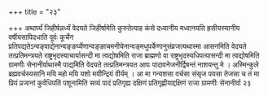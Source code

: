 +++
title = "२३"

+++
अथार्घ्यं
जिहीर्षन्नर्ध्यं वेदयते जिहीर्षामेति कुरुतेत्याह कंसे दध्यानीय
मध्वानयति ह्रसीयस्यानीय वर्षीयसापिदधाति पूर्वः कूर्चेन
प्रतिपद्यतेऽन्वङ्पाद्येनान्वङ्ङर्घ्येणान्वङ्ङाचमनीयेनान्वङ्मधुपर्केणानुसंव्रजत्यथास्मा
आसनमिति वेदयते तत्प्रतिमन्त्रयते राष्ट्रभृदस्याचार्यासन्दी मा
त्वद्योषमिति राजा ब्राह्मणो वा
राष्ट्रभृदस्यधिपत्यासन्दी मा
त्वद्योषमिति ग्रामणीः सेनानीर्वाथास्मै पाद्यमिति वेदयते
तत्प्रतिमन्त्रयत आपः पादावनेजनीर्द्विषन्तं नाशयन्तु मे
। अस्मिन्कुले ब्रह्मवर्चस्यसानि मयि महो मयि यशो मयीन्द्रियं वीर्यम् ।
आ मा गन्यशसा वर्चसा संसृज पयसा तेजसा च तं मा प्रियं प्रजानां
कुर्वधिपतिं पशूनामिति सव्यं पादं प्रतिगृह्य दक्षिणं
प्रतिगृह्णीयाद्दक्षिणं राजा ग्रामणीः सेनानीर्वा २३   
